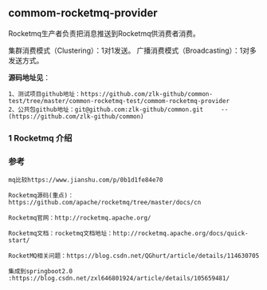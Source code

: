 ##  commom-rocketmq-provider

Rocketmq生产者负责把消息推送到Rocketmq供消费者消费。

集群消费模式（Clustering）：1对1发送。
广播消费模式（Broadcasting）：1对多发送方式。

**源码地址见**：

    1、测试项目github地址：https://github.com/zlk-github/common-test/tree/master/common-rocketmq-test/commom-rocketmq-provider
    2、公共包github地址：git@github.com:zlk-github/common.git     --(https://github.com/zlk-github/common)

### 1 Rocketmq 介绍

### 参考


    mq比较https://www.jianshu.com/p/0b1d1fe84e70

    Rocketmq源码(重点)：https://github.com/apache/rocketmq/tree/master/docs/cn
 
    Rocketmq官网：http://rocketmq.apache.org/
    
    Rocketmq文档：rocketmq文档地址：http://rocketmq.apache.org/docs/quick-start/

    RocketMQ相关问题：https://blog.csdn.net/QGhurt/article/details/114630705

    集成到springboot2.0 :https://blog.csdn.net/zxl646801924/article/details/105659481/
